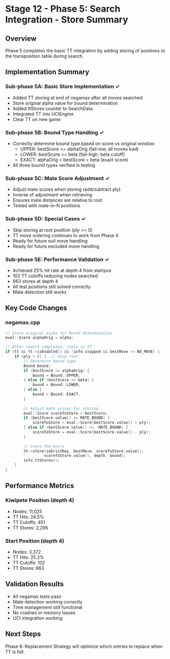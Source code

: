 # Stage 12 - Phase 5: Search Integration - Store Summary

## Overview
Phase 5 completes the basic TT integration by adding storing of positions to the transposition table during search.

## Implementation Summary

### Sub-phase 5A: Basic Store Implementation ✓
- Added TT storing at end of negamax after all moves searched
- Store original alpha value for bound determination
- Added ttStores counter to SearchData
- Integrated TT into UCIEngine
- Clear TT on new game

### Sub-phase 5B: Bound Type Handling ✓
- Correctly determine bound type based on score vs original window:
  - UPPER: bestScore <= alphaOrig (fail-low, all moves bad)
  - LOWER: bestScore >= beta (fail-high, beta cutoff)
  - EXACT: alphaOrig < bestScore < beta (exact score)
- All three bound types verified in testing

### Sub-phase 5C: Mate Score Adjustment ✓
- Adjust mate scores when storing (add/subtract ply)
- Inverse of adjustment when retrieving
- Ensures mate distances are relative to root
- Tested with mate-in-N positions

### Sub-phase 5D: Special Cases ✓
- Skip storing at root position (ply == 0)
- TT move ordering continues to work from Phase 4
- Ready for future null move handling
- Ready for future excluded move handling

### Sub-phase 5E: Performance Validation ✓
- Achieved 25% hit rate at depth 4 from startpos
- 102 TT cutoffs reducing nodes searched
- 663 stores at depth 4
- All test positions still solved correctly
- Mate detection still works

## Key Code Changes

### negamax.cpp
```cpp
// Store original alpha for bound determination
eval::Score alphaOrig = alpha;

// After search completes, store in TT
if (tt && tt->isEnabled() && !info.stopped && bestMove != NO_MOVE) {
    if (ply > 0) {  // Skip root
        // Determine bound type
        Bound bound;
        if (bestScore <= alphaOrig) {
            bound = Bound::UPPER;
        } else if (bestScore >= beta) {
            bound = Bound::LOWER;
        } else {
            bound = Bound::EXACT;
        }
        
        // Adjust mate scores for storing
        eval::Score scoreToStore = bestScore;
        if (bestScore.value() >= MATE_BOUND) {
            scoreToStore = eval::Score(bestScore.value() + ply);
        } else if (bestScore.value() <= -MATE_BOUND) {
            scoreToStore = eval::Score(bestScore.value() - ply);
        }
        
        // Store the entry
        tt->store(zobristKey, bestMove, scoreToStore.value(), 
                 scoreToStore.value(), depth, bound);
        info.ttStores++;
    }
}
```

## Performance Metrics

### Kiwipete Position (depth 4)
- Nodes: 11,025
- TT Hits: 24.5%
- TT Cutoffs: 451
- TT Stores: 2,296

### Start Position (depth 4)
- Nodes: 3,372
- TT Hits: 25.2%
- TT Cutoffs: 102
- TT Stores: 663

## Validation Results
- All negamax tests pass
- Mate detection working correctly
- Time management still functional
- No crashes or memory issues
- UCI integration working

## Next Steps
Phase 6: Replacement Strategy will optimize which entries to replace when TT is full.